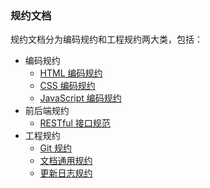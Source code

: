 
### 规约文档

规约文档分为编码规约和工程规约两大类，包括：

- 编码规约
  - [HTML 编码规约](docs/coding/1.html-style-guide.md)
  - [CSS 编码规约](docs/coding/2.css-style-guide.md)
  - [JavaScript 编码规约](docs/coding/3.javascript-style-guide.md)
- 前后端规约
  - [RESTful 接口规范](docs/server/1.restful-api-specification.md)
- 工程规约
  - [Git 规约](docs/engineering/1.git.md)
  - [文档通用规约](/docs/engineering/2.doc-writing-practice.md)
  - [更新日志规约](/docs/engineering/3.doc-changelog.md)
